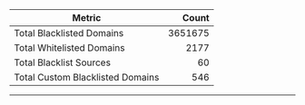 | Metric | Count |
|--------|------:|
| Total Blacklisted Domains | 3651675 |
| Total Whitelisted Domains | 2177 |
| Total Blacklist Sources | 60 |
| Total Custom Blacklisted Domains | 546 |
---
